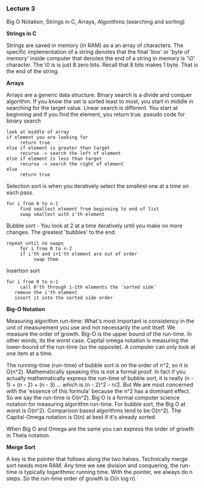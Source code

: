 ### Lecture 3

Big O Notation, Strings in C, Arrays, Algorithms (searching and sorting)

**Strings in C**

Strings are saved in memory (in RAM) as a an array of characters. The specific implementation of a string denotes that the final 'box' or 'byte of memory' inside computer that denotes the end of a string in memory is '\0' character. The \0 is is just 8 zero bits. Recall that 8 bits makes 1 byte. That is the end of the string.

**Arrays**

Arrays are a generic data structure.
Binary search is a divide and conquer algorithm. If you know the set is sorted least to most, you start in middle in searching for the target value.
Linear search is different. You start at beginning and if you find the element, you return true.
pseudo code for binary search

```
look at middle of array
if element you are looking for
     return true
else if element is greater than target
     recurse -> search the left of element
else if element is less than target
     recurse -> search the right of element
else
     return true
```

Selection sort is when you iteratively select the smallest one at a time on each pass.

```
for i from 0 to n-1
     find smallest element from beginning to end of list
     swap smallest with i'th element
```

Bubble sort - You look at 2 at a time iteratively until you make no more changes. The greatest
'bubbles' to the end.

```
repeat until no swaps
     for i from 0 to n-2
     if i'th and i+1'th element are out of order
          swap them
```
Insertion sort

```
for i from 0 to n-1
     call 0'th through i-1th elements the 'sorted side'
   remove the i'th element
   insert it into the sorted side order
```

**Big-O Notation**

Measuring algorithm run-time: What's most important is consistency in the unit of measurement you use and not necessarily the unit itself. We measure the order of growth.
Big-O is the upper bound of the run-time. In other words, its the worst case. Capital omega notation is measuring the lower-bound of the run-time (so the opposite). A computer can only look at one item at a time.

The running-time (run-time) of bubble sort is on the order of n^2, so it is O(n^2). Mathematically speaking this is not a formal proof. In fact if you actually mathematically express the run-time of bubble sort, it is really (n - 1) + (n - 2) + (n - 3) ... which is (n - 2)^2 - n/2. But We are most concerned with the 'essence of this formula' because the n^2 has a dominant effect. So we say the run-time is O(n^2). Big O is a formal computer science notation for measuring algorithm run-time.
For bubble sort, the Big O at worst is O(n^2). Comparison based algorithms tend to be O(n^2). The Capital-Omega notation is O(n) at best if it's already sorted.

When Big O and Omega are the same you can express the order of growth in Theta notation.

**Merge Sort**

A key is the pointer that follows along the two halves. Technically merge sort needs more RAM.
Any time we see division and conquering, the run-time is typically logarithmic running time.
With the pointer, we always do n steps. So the run-time order of growth is O(n log n).